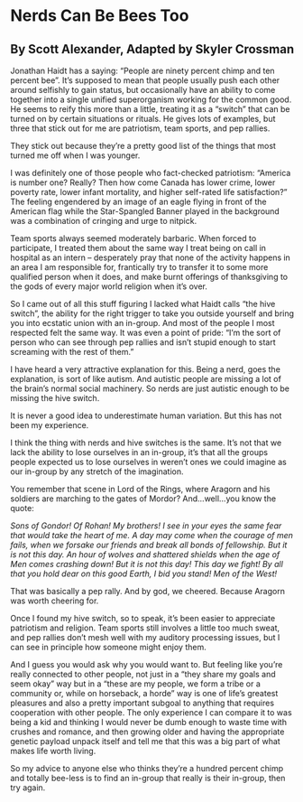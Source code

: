 # Nerds Can Be Bees Too
## By Scott Alexander, Adapted by Skyler Crossman


Jonathan Haidt has a saying: “People are ninety percent chimp and ten percent bee”. It’s supposed to mean that people usually push each other around selfishly to gain status, but occasionally have an ability to come together into a single unified superorganism working for the common good. He seems to reify this more than a little, treating it as a “switch” that can be turned on by certain situations or rituals. He gives lots of examples, but three that stick out for me are patriotism, team sports, and pep rallies.

They stick out because they’re a pretty good list of the things that most turned me off when I was younger.

I was definitely one of those people who fact-checked patriotism: “America is number one? Really? Then how come Canada has lower crime, lower poverty rate, lower infant mortality, and higher self-rated life satisfaction?” The feeling engendered by an image of an eagle flying in front of the American flag while the Star-Spangled Banner played in the background was a combination of cringing and urge to nitpick.

Team sports always seemed moderately barbaric. When forced to participate, I treated them about the same way I treat being on call in hospital as an intern – desperately pray that none of the activity happens in an area I am responsible for, frantically try to transfer it to some more qualified person when it does, and make burnt offerings of thanksgiving to the gods of every major world religion when it’s over.

So I came out of all this stuff figuring I lacked what Haidt calls “the hive switch”, the ability for the right trigger to take you outside yourself and bring you into ecstatic union with an in-group. And most of the people I most respected felt the same way. It was even a point of pride: “I’m the sort of person who can see through pep rallies and isn’t stupid enough to start screaming with the rest of them.”

I have heard a very attractive explanation for this. Being a nerd, goes the explanation, is sort of like autism. And autistic people are missing a lot of the brain’s normal social machinery. So nerds are just autistic enough to be missing the hive switch.

It is never a good idea to underestimate human variation. But this has not been my experience.

I think the thing with nerds and hive switches is the same. It’s not that we lack the ability to lose ourselves in an in-group, it’s that all the groups people expected us to lose ourselves in weren’t ones we could imagine as our in-group by any stretch of the imagination.

You remember that scene in Lord of the Rings, where Aragorn and his soldiers are marching to the gates of Mordor? And…well…you know the quote:

*Sons of Gondor! Of Rohan! My brothers! I see in your eyes the same fear that would take the heart of me. A day may come when the courage of men fails, when we forsake our friends and break all bonds of fellowship. But it is not this day. An hour of wolves and shattered shields when the age of Men comes crashing down! But it is not this day! This day we fight! By all that you hold dear on this good Earth, I bid you stand! Men of the West!*

That was basically a pep rally. And by god, we cheered. Because Aragorn was worth cheering for.

Once I found my hive switch, so to speak, it’s been easier to appreciate patriotism and religion. Team sports still involves a little too much sweat, and pep rallies don’t mesh well with my auditory processing issues, but I can see in principle how someone might enjoy them.

And I guess you would ask why you would want to. But feeling like you’re really connected to other people, not just in a “they share my goals and seem okay” way but in a “these are my people, we form a tribe or a community or, while on horseback, a horde” way is one of life’s greatest pleasures and also a pretty important subgoal to anything that requires cooperation with other people. The only experience I can compare it to was being a kid and thinking I would never be dumb enough to waste time with crushes and romance, and then growing older and having the appropriate genetic payload unpack itself and tell me that this was a big part of what makes life worth living.

So my advice to anyone else who thinks they’re a hundred percent chimp and totally bee-less is to find an in-group that really is their in-group, then try again.

